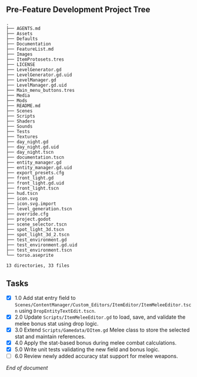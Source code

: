 ## Pre-Feature Development Project Tree
```
.
├── AGENTS.md
├── Assets
├── Defaults
├── Documentation
├── FeatureList.md
├── Images
├── ItemProtosets.tres
├── LICENSE
├── LevelGenerator.gd
├── LevelGenerator.gd.uid
├── LevelManager.gd
├── LevelManager.gd.uid
├── Main_menu_buttons.tres
├── Media
├── Mods
├── README.md
├── Scenes
├── Scripts
├── Shaders
├── Sounds
├── Tests
├── Textures
├── day_night.gd
├── day_night.gd.uid
├── day_night.tscn
├── documentation.tscn
├── entity_manager.gd
├── entity_manager.gd.uid
├── export_presets.cfg
├── front_light.gd
├── front_light.gd.uid
├── front_light.tscn
├── hud.tscn
├── icon.svg
├── icon.svg.import
├── level_generation.tscn
├── override.cfg
├── project.godot
├── scene_selector.tscn
├── spot_light_3d.tscn
├── spot_light_3d_2.tscn
├── test_environment.gd
├── test_environment.gd.uid
├── test_environment.tscn
└── torso.aseprite

13 directories, 33 files
```

## Tasks
- [x] 1.0 Add stat entry field to `Scenes/ContentManager/Custom_Editors/ItemEditor/ItemMeleeEditor.tscn` using `DropEntityTextEdit.tscn`.
- [x] 2.0 Update `Scripts/ItemMeleeEditor.gd` to load, save, and validate the melee bonus stat using drop logic.
- [x] 3.0 Extend `Scripts/Gamedata/DItem.gd` Melee class to store the selected stat and maintain references.
- [x] 4.0 Apply the stat-based bonus during melee combat calculations.
- [x] 5.0 Write unit tests validating the new field and bonus logic.
- [ ] 6.0 Review newly added accuracy stat support for melee weapons.

*End of document*
